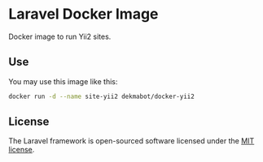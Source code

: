 # Laravel Docker Image

Docker image to run Yii2 sites.

## Use

You may use this image like this:
 
```bash
docker run -d --name site-yii2 dekmabot/docker-yii2
```

## License

The Laravel framework is open-sourced software licensed under the [MIT license](http://opensource.org/licenses/MIT).
